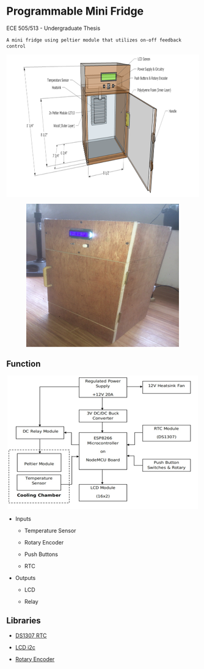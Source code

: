 # Programmable Mini Fridge 

ECE 505/513 - Undergraduate Thesis 

    A mini fridge using peltier module that utilizes on-off feedback control

<p align="center">
  <img width="600" height="375" src="https://github.com/dnzltajo/MiniFridge-uPython/blob/master/images/Picture1.png">
</p>

<p align="center">
  <img width="400" height="375" src="https://github.com/dnzltajo/MiniFridge-uPython/blob/master/images/1EE6354A-01FB-4E0E-AEE1-63CAF17A511D.JPG">
</p>


## Function

<p align="center">
  <img width="500" height="350" src="https://github.com/dnzltajo/MiniFridge-uPython/blob/master/images/fun.jpg">
</p>  

- Inputs

  - Temperature Sensor
 
  - Rotary Encoder 
 
  - Push Buttons
 
  - RTC
- Outputs
 
  - LCD
 
  - Relay 

## Libraries 

* [DS1307 RTC](https://github.com/mcauser/micropython-tinyrtc-i2c)

* [LCD i2c](https://github.com/dhylands/python_lcd)

* [Rotary Encoder](https://github.com/miketeachman/micropython-rotary)






